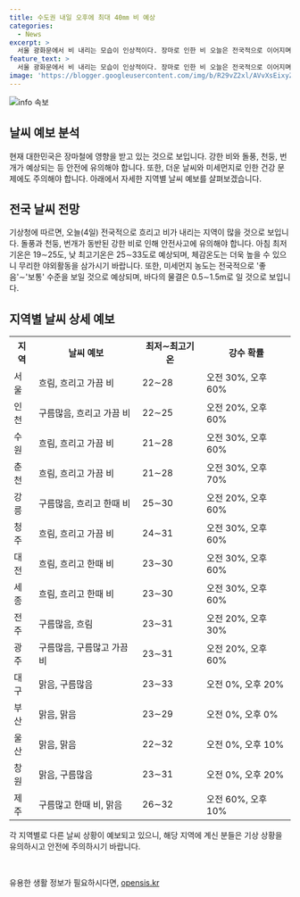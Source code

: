 ```yaml
---
title: 수도권 내일 오후에 최대 40㎜ 비 예상
categories:
  - News
excerpt: >
  서울 광화문에서 비 내리는 모습이 인상적이다. 장마로 인한 비 오늘은 전국적으로 이어지며, 돌풍과 천둥·번개를 동반한 강한 비가 예상된다. 수도권과 강원 북부 내륙, 충남권에 비가 시작되어 밤에는 다른 지역으로 확대될 것으로 예상된다. 미세먼지는 좋음∼보통 수준으로 전국적으로 관측되며, 바다의 물결은 0.5∼1.5m로 예상된다. 지역별로는 날씨가 다르겠지만, 비를 대비해야 할 것으로 보인다. (150자)
feature_text: >
  서울 광화문에서 비 내리는 모습이 인상적이다. 장마로 인한 비 오늘은 전국적으로 이어지며, 돌풍과 천둥·번개를 동반한 강한 비가 예상된다. 수도권과 강원 북부 내륙, 충남권에 비가 시작되어 밤에는 다른 지역으로 확대될 것으로 예상된다. 미세먼지는 좋음∼보통 수준으로 전국적으로 관측되며, 바다의 물결은 0.5∼1.5m로 예상된다. 지역별로는 날씨가 다르겠지만, 비를 대비해야 할 것으로 보인다. (150자)
image: 'https://blogger.googleusercontent.com/img/b/R29vZ2xl/AVvXsEixyZcFfHzMRdzZMjFBmAUKJYCLCGyLL1o632UiGVXcaFdKo_bkvkuCioo0uUKlGfBVcT3P84aROyZIXSBEx3Aw5nCQ3pTgDom1WDC4m8eifvWiAmWEEVb4x6G_l8C0QH225ldMjyaFvpxGEBGNO37VmDTDMHGhJPq73UglMfDca1-0aw/s1600/blogspot.png'
---
```


<p><img src="https://blogger.googleusercontent.com/img/b/R29vZ2xl/AVvXsEixyZcFfHzMRdzZMjFBmAUKJYCLCGyLL1o632UiGVXcaFdKo_bkvkuCioo0uUKlGfBVcT3P84aROyZIXSBEx3Aw5nCQ3pTgDom1WDC4m8eifvWiAmWEEVb4x6G_l8C0QH225ldMjyaFvpxGEBGNO37VmDTDMHGhJPq73UglMfDca1-0aw/s1600/blogspot.png" alt="info 속보" /></p>

<h2 data-ke-size="size26">날씨 예보 분석</h2>

<p data-ke-size="size16">현재 대한민국은 장마철에 영향을 받고 있는 것으로 보입니다. 강한 비와 돌풍, 천둥, 번개가 예상되는 등 안전에 유의해야 합니다. 또한, 더운 날씨와 미세먼지로 인한 건강 문제에도 주의해야 합니다. 아래에서 자세한 지역별 날씨 예보를 살펴보겠습니다.</p>

<h2 data-ke-size="size26">전국 날씨 전망</h2>

<p data-ke-size="size16">기상청에 따르면, 오늘(4일) 전국적으로 흐리고 비가 내리는 지역이 많을 것으로 보입니다. 돌풍과 천둥, 번개가 동반된 강한 비로 인해 안전사고에 유의해야 합니다. 아침 최저기온은 19∼25도, 낮 최고기온은 25∼33도로 예상되며, 체감온도는 더욱 높을 수 있으니 무리한 야외활동을 삼가시기 바랍니다. 또한, 미세먼지 농도는 전국적으로 '좋음'∼'보통' 수준을 보일 것으로 예상되며, 바다의 물결은 0.5∼1.5m로 일 것으로 보입니다.</p>

<h2 data-ke-size="size26">지역별 날씨 상세 예보</h2>

<table>
    <tr>
        <th>지역</th>
        <th>날씨 예보</th>
        <th>최저∼최고기온</th>
        <th>강수 확률</th>
    </tr>
    <tr>
        <td>서울</td>
        <td>흐림, 흐리고 가끔 비</td>
        <td>22∼28</td>
        <td>오전 30%, 오후 60%</td>
    </tr>
    <tr>
        <td>인천</td>
        <td>구름많음, 흐리고 가끔 비</td>
        <td>22∼25</td>
        <td>오전 20%, 오후 60%</td>
    </tr>
    <tr>
        <td>수원</td>
        <td>흐림, 흐리고 가끔 비</td>
        <td>21∼28</td>
        <td>오전 30%, 오후 60%</td>
    </tr>
    <tr>
        <td>춘천</td>
        <td>흐림, 흐리고 가끔 비</td>
        <td>21∼28</td>
        <td>오전 30%, 오후 70%</td>
    </tr>
    <tr>
        <td>강릉</td>
        <td>구름많음, 흐리고 한때 비</td>
        <td>25∼30</td>
        <td>오전 20%, 오후 60%</td>
    </tr>
    <tr>
        <td>청주</td>
        <td>흐림, 흐리고 가끔 비</td>
        <td>24∼31</td>
        <td>오전 30%, 오후 60%</td>
    </tr>
    <tr>
        <td>대전</td>
        <td>흐림, 흐리고 한때 비</td>
        <td>23∼30</td>
        <td>오전 30%, 오후 60%</td>
    </tr>
    <tr>
        <td>세종</td>
        <td>흐림, 흐리고 한때 비</td>
        <td>23∼30</td>
        <td>오전 30%, 오후 60%</td>
    </tr>
    <tr>
        <td>전주</td>
        <td>구름많음, 흐림</td>
        <td>23∼31</td>
        <td>오전 20%, 오후 30%</td>
    </tr>
    <tr>
        <td>광주</td>
        <td>구름많음, 구름많고 가끔 비</td>
        <td>23∼31</td>
        <td>오전 20%, 오후 60%</td>
    </tr>
    <tr>
        <td>대구</td>
        <td>맑음, 구름많음</td>
        <td>23∼33</td>
        <td>오전 0%, 오후 20%</td>
    </tr>
    <tr>
        <td>부산</td>
        <td>맑음, 맑음</td>
        <td>23∼29</td>
        <td>오전 0%, 오후 0%</td>
    </tr>
    <tr>
        <td>울산</td>
        <td>맑음, 맑음</td>
        <td>22∼32</td>
        <td>오전 0%, 오후 10%</td>
    </tr>
    <tr>
        <td>창원</td>
        <td>맑음, 구름많음</td>
        <td>23∼31</td>
        <td>오전 0%, 오후 20%</td>
    </tr>
    <tr>
        <td>제주</td>
        <td>구름많고 한때 비, 맑음</td>
        <td>26∼32</td>
        <td>오전 60%, 오후 10%</td>
    </tr>
</table>

<p data-ke-size="size16">각 지역별로 다른 날씨 상황이 예보되고 있으니, 해당 지역에 계신 분들은 기상 상황을 유의하시고 안전에 주의하시기 바랍니다.</p>

<p data-ke-size="size16">&nbsp;</p>
유용한 생활 정보가 필요하시다면, <a href="https://opensis.kr" rel="dofollow">opensis.kr</a>


